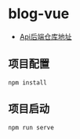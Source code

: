 # blog-vue
* [Api后端仓库地址](https://github.com/soanr/know-api)

## 项目配置
```
npm install
```

## 项目启动
```
npm run serve
```

